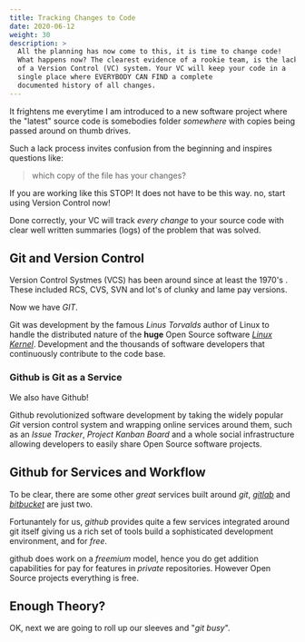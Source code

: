 ```yaml
---
title: Tracking Changes to Code
date: 2020-06-12
weight: 30
description: >
  All the planning has now come to this, it is time to change code!
  What happens now? The clearest evidence of a rookie team, is the lack
  of a Version Control (VC) system. Your VC will keep your code in a
  single place where EVERYBODY CAN FIND a complete
  documented history of all changes.
---
```


It frightens me everytime I am introduced to a new software project
where the "latest" source code is somebodies folder _somewhere_ with
copies being passed around on thumb drives.

Such a lack process invites confusion from the beginning and inspires
questions like:

> which copy of the file has your changes?

If you are working like this STOP! It does not have to be this
way. no, start using Version Control now! 

Done correctly, your VC will track _every change_ to your source code
with clear well written summaries (logs) of the problem that was
solved.

## Git and Version Control

Version Control Systmes (VCS) has been around since at least the
1970's . These included RCS, CVS, SVN and lot's of clunky and lame pay
versions.

Now we have _GIT_.

Git was development by the famous _Linus Torvalds_ author of Linux to
handle the distributed nature of the **huge** Open Source software
[_Linux Kernel_](http://kernel.org). Development and the thousands of
software developers that continuously contribute to the code base. 

### Github is Git as a Service

We also have Github!

Github revolutionized software development by taking the widely
popular _Git_ version control system and wrapping online services
around them, such as an _Issue Tracker_, _Project Kanban Board_ and a
whole social infrastructure allowing developers to easily share Open
Source software projects.

## Github for Services and Workflow

To be clear, there are some other _great_ services built around _git_,
[_gitlab_](http://gitlab.org) and [_bitbucket_](http://bitbucket.org)
are just two. 

Fortunantely for us, _github_ provides quite a few services integrated
around git itself giving us a rich set of tools build a sophisticated
development environment, and for _free_.

github does work on a _freemium_ model, hence you do get addition
capabilities for pay for features in _private_ repositories. However
Open Source projects everything is free.

## Enough Theory?

OK, next we are going to roll up our sleeves and "_git busy_".